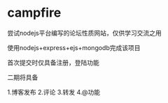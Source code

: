 campfire
========

尝试nodejs平台编写的论坛性质网站，仅供学习交流之用

使用nodejs+express+ejs+mongodb完成该项目

首次提交时仅具备注册，登陆功能

二期将具备

1.博客发布
2.评论
3.转发
4.@功能
